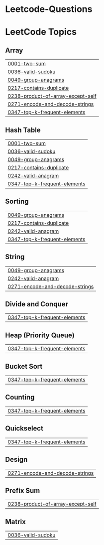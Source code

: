 # Leetcode-Questions
<!---LeetCode Topics Start-->
# LeetCode Topics
## Array
|  |
| ------- |
| [0001-two-sum](https://github.com/rimmianu2011/Leetcode-Questions/tree/master/0001-two-sum) |
| [0036-valid-sudoku](https://github.com/rimmianu2011/Leetcode-Questions/tree/master/0036-valid-sudoku) |
| [0049-group-anagrams](https://github.com/rimmianu2011/Leetcode-Questions/tree/master/0049-group-anagrams) |
| [0217-contains-duplicate](https://github.com/rimmianu2011/Leetcode-Questions/tree/master/0217-contains-duplicate) |
| [0238-product-of-array-except-self](https://github.com/rimmianu2011/Leetcode-Questions/tree/master/0238-product-of-array-except-self) |
| [0271-encode-and-decode-strings](https://github.com/rimmianu2011/Leetcode-Questions/tree/master/0271-encode-and-decode-strings) |
| [0347-top-k-frequent-elements](https://github.com/rimmianu2011/Leetcode-Questions/tree/master/0347-top-k-frequent-elements) |
## Hash Table
|  |
| ------- |
| [0001-two-sum](https://github.com/rimmianu2011/Leetcode-Questions/tree/master/0001-two-sum) |
| [0036-valid-sudoku](https://github.com/rimmianu2011/Leetcode-Questions/tree/master/0036-valid-sudoku) |
| [0049-group-anagrams](https://github.com/rimmianu2011/Leetcode-Questions/tree/master/0049-group-anagrams) |
| [0217-contains-duplicate](https://github.com/rimmianu2011/Leetcode-Questions/tree/master/0217-contains-duplicate) |
| [0242-valid-anagram](https://github.com/rimmianu2011/Leetcode-Questions/tree/master/0242-valid-anagram) |
| [0347-top-k-frequent-elements](https://github.com/rimmianu2011/Leetcode-Questions/tree/master/0347-top-k-frequent-elements) |
## Sorting
|  |
| ------- |
| [0049-group-anagrams](https://github.com/rimmianu2011/Leetcode-Questions/tree/master/0049-group-anagrams) |
| [0217-contains-duplicate](https://github.com/rimmianu2011/Leetcode-Questions/tree/master/0217-contains-duplicate) |
| [0242-valid-anagram](https://github.com/rimmianu2011/Leetcode-Questions/tree/master/0242-valid-anagram) |
| [0347-top-k-frequent-elements](https://github.com/rimmianu2011/Leetcode-Questions/tree/master/0347-top-k-frequent-elements) |
## String
|  |
| ------- |
| [0049-group-anagrams](https://github.com/rimmianu2011/Leetcode-Questions/tree/master/0049-group-anagrams) |
| [0242-valid-anagram](https://github.com/rimmianu2011/Leetcode-Questions/tree/master/0242-valid-anagram) |
| [0271-encode-and-decode-strings](https://github.com/rimmianu2011/Leetcode-Questions/tree/master/0271-encode-and-decode-strings) |
## Divide and Conquer
|  |
| ------- |
| [0347-top-k-frequent-elements](https://github.com/rimmianu2011/Leetcode-Questions/tree/master/0347-top-k-frequent-elements) |
## Heap (Priority Queue)
|  |
| ------- |
| [0347-top-k-frequent-elements](https://github.com/rimmianu2011/Leetcode-Questions/tree/master/0347-top-k-frequent-elements) |
## Bucket Sort
|  |
| ------- |
| [0347-top-k-frequent-elements](https://github.com/rimmianu2011/Leetcode-Questions/tree/master/0347-top-k-frequent-elements) |
## Counting
|  |
| ------- |
| [0347-top-k-frequent-elements](https://github.com/rimmianu2011/Leetcode-Questions/tree/master/0347-top-k-frequent-elements) |
## Quickselect
|  |
| ------- |
| [0347-top-k-frequent-elements](https://github.com/rimmianu2011/Leetcode-Questions/tree/master/0347-top-k-frequent-elements) |
## Design
|  |
| ------- |
| [0271-encode-and-decode-strings](https://github.com/rimmianu2011/Leetcode-Questions/tree/master/0271-encode-and-decode-strings) |
## Prefix Sum
|  |
| ------- |
| [0238-product-of-array-except-self](https://github.com/rimmianu2011/Leetcode-Questions/tree/master/0238-product-of-array-except-self) |
## Matrix
|  |
| ------- |
| [0036-valid-sudoku](https://github.com/rimmianu2011/Leetcode-Questions/tree/master/0036-valid-sudoku) |
<!---LeetCode Topics End-->